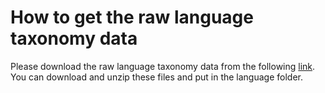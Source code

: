 # How to get the raw language taxonomy data
Please download the raw language taxonomy data from the following [link](https://drive.google.com/file/d/1olWvp1Gm9d7Fkz6FOPUsPVZ9nlTTIkqu/view?usp=drive_link).
You can download and unzip these files and put in the language folder.

